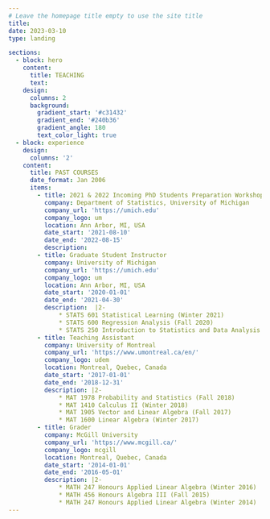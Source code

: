 ```yaml
---
# Leave the homepage title empty to use the site title
title:
date: 2023-03-10
type: landing

sections: 
  - block: hero
    content:
      title: TEACHING
      text: 
    design:
      columns: 2
      background:
        gradient_start: '#c31432'
        gradient_end: '#240b36'
        gradient_angle: 180
        text_color_light: true
  - block: experience
    design:
      columns: '2'
    content:
      title: PAST COURSES
      date_format: Jan 2006
      items:
        - title: 2021 & 2022 Incoming PhD Students Preparation Workshop Instructor
          company: Department of Statistics, University of Michigan
          company_url: 'https://umich.edu'
          company_logo: um
          location: Ann Arbor, MI, USA
          date_start: '2021-08-10'
          date_end: '2022-08-15'
          description: 
        - title: Graduate Student Instructor
          company: University of Michigan
          company_url: 'https://umich.edu'
          company_logo: um
          location: Ann Arbor, MI, USA
          date_start: '2020-01-01'
          date_end: '2021-04-30'
          description:  |2-
              * STATS 601 Statistical Learning (Winter 2021)
              * STATS 600 Regression Analysis (Fall 2020)
              * STATS 250 Introduction to Statistics and Data Analysis (Winter 2020)
        - title: Teaching Assistant
          company: University of Montreal
          company_url: 'https://www.umontreal.ca/en/'
          company_logo: udem
          location: Montreal, Quebec, Canada
          date_start: '2017-01-01'
          date_end: '2018-12-31'
          description: |2-
              * MAT 1978 Probability and Statistics (Fall 2018)
              * MAT 1410 Calculus II (Winter 2018)
              * MAT 1905 Vector and Linear Algebra (Fall 2017)
              * MAT 1600 Linear Algebra (Winter 2017)
        - title: Grader
          company: McGill University
          company_url: 'https://www.mcgill.ca/'
          company_logo: mcgill
          location: Montreal, Quebec, Canada
          date_start: '2014-01-01'
          date_end: '2016-05-01'
          description: |2-
              * MATH 247 Honours Applied Linear Algebra (Winter 2016)
              * MATH 456 Honours Algebra III (Fall 2015)
              * MATH 247 Honours Applied Linear Algebra (Winter 2014)
---
```


